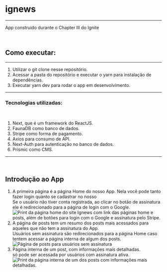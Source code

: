 # ignews

<hr />
<p>App construido durante o Chapter III do Ignite</p>
<br />
<h2>Como executar:</h2>
<hr />
<ol>
  <li>Utilizar o git clone nesse repositório.</li>
  <li>
    Acessar a pasta do repositório e executar o yarn para instalação de
    dependências.
  </li>
  <li>Executar yarn dev para rodar o app em desenvolvimento.</li>
</ol>
<hr />
<h3>Tecnologias utilizadas:</h3>
<br />
<ol>
  <li>Next, que é um framework do ReactJS.</li>
  <li>FaunaDB como banco de dados.</li>
  <li>Stripe como forma de pagamento.</li>
  <li>Axios para consumo de API.</li>
  <li>Next-Auth para autenticação no banco de dados.</li>
  <li>Prismic como CMS.</li>
</ol>
<hr />
<br />
<h2>Introdução ao App</h2>
<ol>
  <li>
    A primeira página é a página Home do nosso App. Nela você pode tanto fazer
    login quanto se cadastrar no nosso<br />
    Se o usuário não tiver conta registrada, ao clicar no botão de assinatura
    ele é redirecionado para a página de login com o Google.
    <img
      src="https://imagensbrasil.org/images/2022/03/21/img1.md.jpg"
      alt="Print da página home do site Ignews com link das páginas home e posts, além de botões para login com o Google e assinatura pelo Stripe."
      aria-label="Print da página Home do site Ignews."
    />
  </li>
  <li>
    A página de posts tem um resumo dos posts mais acessados para aqueles que
    não tem a assinatura do App. <br />
    Usuários sem assinatura são redirecionados para a página Home caso tentem
    acessar a página interna de algum dos posts.
    <img
      src="https://imagensbrasil.org/images/2022/03/21/img2.jpg"
      alt="Página de posts para usuários sem assinatura"
      aria-label="Print da página de posts do site Ignews para usuários sem assinatura, onde só é exibido um resumo dos posts mais acessados"
    />
  </li>
  <li>
    Página interna de um post, com informações mais detalhadas. <br />
    só pode ser acessada por usuários com assinatura ativa.
    <img
      src="https://imagensbrasil.org/images/2022/03/21/img4.jpg"
      alt="Print da página interna de um dos posts com informações mais detalhadas."
      aria-label="Print da página interna de um dos posts com informações mais detalhadas. A seguir as informações do post selecionado: "
    />
  </li>
</ol>
